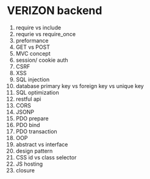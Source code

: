 # VERIZON backend

1. require vs include
2. requrie vs require_once
3. preformance
4. GET vs POST
5. MVC concept
6. session/ cookie auth
7. CSRF
8. XSS
9. SQL injection
10. database primary key vs foreign key vs unique key
11. SQL optimization
12. restful api
13. CORS
14. JSONP
15. PDO prepare 
16. PDO bind
17. PDO transaction 
18. OOP
19. abstract vs interface
20. design pattern
21. CSS id vs class selector
22. JS hosting
23. closure
